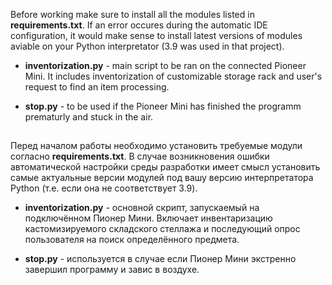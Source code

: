 Before working make sure to install all the modules listed in **requirements.txt**. If an error occures during the automatic IDE configuration, it would make sense to install latest versions of modules aviable on your Python interpretator (3.9 was used in that project).

* **inventorization.py** - main script to be ran on the connected Pioneer Mini. It includes inventorization of customizable storage rack and user's request to find an item processing.

* **stop.py** - to be used if the Pioneer Mini has finished the programm prematurly and stuck in the air.
##

Перед началом работы необходимо установить требуемые модули согласно **requirements.txt**. В случае возникновения ошибки автоматической настройки среды разработки имеет смысл установить самые актуальные версии модулей под вашу версию интерпретатора Python (т.е. если она не соответствует 3.9).

* **inventorization.py** - основной скрипт, запускаемый на подключённом Пионер Мини. Включает инвентаризацию кастомизируемого складского стеллажа и последующий опрос пользователя на поиск определённого предмета.

* **stop.py** - используется в случае если Пионер Мини экстренно завершил программу и завис в воздухе.
